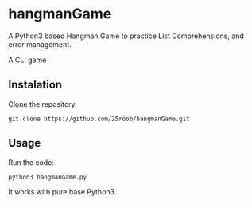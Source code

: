 # hangmanGame
A Python3 based Hangman Game to practice List Comprehensions, and error management.

A CLI game

## Instalation

Clone the repository

`git clone https://github.com/25roob/hangmanGame.git` 

## Usage

Run the code:

`python3 hangmanGame.py`

It works with pure base Python3.